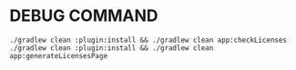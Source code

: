 
# DEBUG COMMAND

`./gradlew clean :plugin:install && ./gradlew clean app:checkLicenses`
`./gradlew clean :plugin:install && ./gradlew clean app:generateLicensesPage`
